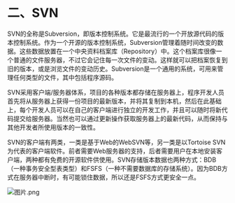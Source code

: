 # 二、SVN

SVN的全称是Subversion，即版本控制系统。它是最流行的一个开放源代码的版本控制系统。作为一个开源的版本控制系统，Subversion管理着随时间改变的数据。这些数据放置在一个中央资料档案库（Repository）中。这个档案库很像一个普通的文件服务器，不过它会记住每一次文件的变动。这样就可以把档案恢复到旧的版本，或是浏览文件的变动历史。Subversion是一个通用的系统，可用来管理任何类型的文件，其中包括程序源码。

SVN采用客户端/服务器体系，项目的各种版本都存储在服务器上，程序开发人员首先将从服务器上获得一份项目的最新版本，并将其复制到本机，然后在此基础上，每个开发人员可以在自己的客户端进行独立的开发工作，并且可以随时将新代码提交给服务器。当然也可以通过更新操作获取服务器上的最新代码，从而保持与其他开发者所使用版本的一致性。 

SVN的客户端有两类，一类是基于Web的WebSVN等，另一类是以Tortoise  SVN为代表的客户端软件。前者需要Web服务器的支持，后者需要用户在本地安装客户端，两种都有免费的开源软件供使用。SVN存储版本数据也两种方式：BDB（一种事务安全型表类型）和FSFS（一种不需要数据库的存储系统）。因为BDB方式在服务器中断时，有可能锁住数据，所以还是FSFS方式更安全一点。

![图片.png](https://upload-images.jianshu.io/upload_images/26868451-af136728d32ce785.png?imageMogr2/auto-orient/strip%7CimageView2/2/w/1240)